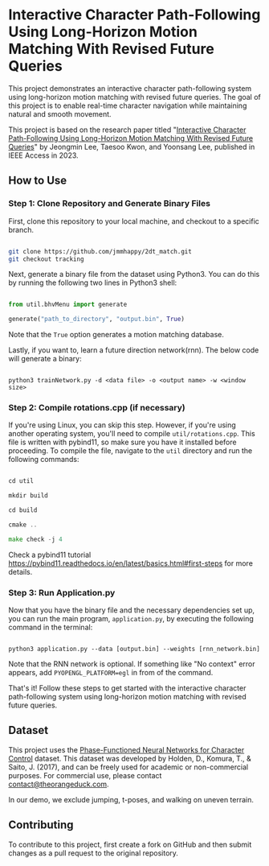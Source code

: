 # Interactive Character Path-Following Using Long-Horizon Motion Matching With Revised Future Queries



This project demonstrates an interactive character path-following system using long-horizon motion matching with revised future queries. The goal of this project is to enable real-time character navigation while maintaining natural and smooth movement.



This project is based on the research paper titled "[Interactive Character Path-Following Using Long-Horizon Motion Matching With Revised Future Queries](https://doi.org/10.1109/ACCESS.2023.3240589)" by Jeongmin Lee, Taesoo Kwon, and Yoonsang Lee, published in IEEE Access in 2023.



## How to Use



### Step 1: Clone Repository and Generate Binary Files



First, clone this repository to your local machine, and checkout to a specific branch.

```bash

git clone https://github.com/jmmhappy/2dt_match.git
git checkout tracking

```

Next, generate a binary file from the dataset using Python3. You can do this by running the following two lines in Python3 shell:

```python

from util.bhvMenu import generate

generate("path_to_directory", "output.bin", True)

```

Note that the `True` option generates a motion matching database.



Lastly, if you want to, learn a future direction network(rnn). The below code will generate a binary:

```

python3 trainNetwork.py -d <data file> -o <output name> -w <window size>

```





### Step 2: Compile rotations.cpp (if necessary)



If you're using Linux, you can skip this step. However, if you're using another operating system, you'll need to compile `util/rotations.cpp`. This file is written with pybind11, so make sure you have it installed before proceeding. To compile the file, navigate to the `util` directory and run the following commands:

```go

cd util

mkdir build

cd build

cmake ..

make check -j 4

```

Check a pybind11 tutorial https://pybind11.readthedocs.io/en/latest/basics.html#first-steps for more details.



### Step 3: Run Application.py



Now that you have the binary file and the necessary dependencies set up, you can run the main program, `application.py`, by executing the following command in the terminal:

```terminal

python3 application.py --data [output.bin] --weights [rnn_network.bin]

```

Note that the RNN network is optional. If something like "No context" error appears, add `PYOPENGL_PLATFORM=egl` in from of the command.  



That's it! Follow these steps to get started with the interactive character path-following system using long-horizon motion matching with revised future queries.



## Dataset



This project uses the [Phase-Functioned Neural Networks for Character Control](http://siggraph.org/conference/archive/2017/program/presentations/holden-phase-functioned-neural-networks-character-control) dataset. This dataset was developed by Holden, D., Komura, T., & Saito, J. (2017), and can be freely used for academic or non-commercial purposes. For commercial use, please contact contact@theorangeduck.com.



In our demo, we exclude jumping, t-poses, and walking on uneven terrain.







## Contributing



To contribute to this project, first create a fork on GitHub and then submit changes as a pull request to the original repository.

 
